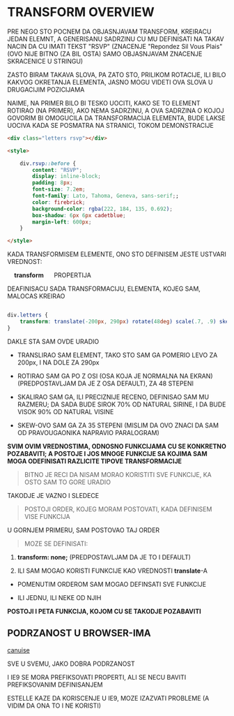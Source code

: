 # TRANSFORM OVERVIEW

PRE NEGO STO POCNEM DA OBJASNJAVAM TRANSFORM, KREIRACU JEDAN ELEMNT, A GENERISANU SADRZINU CU MU DEFINISATI NA TAKAV NACIN DA CU IMATI TEKST "RSVP" (ZNACENJE "Repondez Sil Vous Plais" (OVO NIJE BITNO (ZA BIL OSTA) SAMO OBJASNJAVAM ZNACENJE SKRACENICE U STRINGU)

ZASTO BIRAM TAKAVA SLOVA, PA ZATO STO, PRILIKOM ROTACIJE, ILI BILO KAKVOG OKRETANJA ELEMENTA, JASNO MOGU VIDETI OVA SLOVA U DRUGACIJIM POZICIJAMA

NAIME, NA PRIMER BILO BI TESKO UOCITI, KAKO SE TO ELEMENT ROTIRAO (NA PRIMER), AKO NEMA SADRZINU, A OVA SADRZINA O KOJOJ GOVORIM BI OMOGUCILA DA TRANSFORMACIJA ELEMENTA, BUDE LAKSE UOCIVA KADA SE POSMATRA NA STRANICI, TOKOM DEMONSTRACIJE

```HTML
<div class="letters rsvp"></div>

<style>

    div.rsvp::before {
        content: "RSVP";
        display: inline-block;
        padding: 8px;
        font-size: 7.2em;
        font-family: Lato, Tahoma, Geneva, sans-serif;;
        color: firebrick;
        background-color: rgba(222, 184, 135, 0.692);
        box-shadow: 6px 6px cadetblue;
        margin-left: 600px;
    }

</style>
```

KADA TRANSFORMISEM ELEMENTE, ONO STO DEFINISEM JESTE USTVARI VREDNOST:

&nbsp;&nbsp;&nbsp;&nbsp;**transform**&nbsp;&nbsp;&nbsp;&nbsp;&nbsp;&nbsp;PROPERTIJA

DEAFINISACU SADA TRANSFORMACIJU, ELEMENTA, KOJEG SAM, MALOCAS KREIRAO

```CSS

div.letters {
    transform: translate(-200px, 290px) rotate(48deg) scale(.7, .9) skew(35deg);
}

```

DAKLE STA SAM OVDE URADIO

- TRANSLIRAO SAM ELEMENT, TAKO STO SAM GA POMERIO LEVO ZA 200px, I NA DOLE ZA 290px

- ROTIRAO SAM GA PO Z OSI (OSA KOJA JE NORMALNA NA EKRAN) (PREDPOSTAVLJAM DA JE Z OSA DEFAULT), ZA 48 STEPENI

- SKALIRAO SAM GA, ILI PRECIZNIJE RECENO, DEFINISAO SAM MU RAZMERU; DA SADA BUDE SIROK 70% OD NATURAL SIRINE, I DA BUDE VISOK 90% OD NATURAL VISINE

- SKEW-OVO SAM GA ZA 35 STEPENI (MISLIM DA OVO ZNACI DA SAM OD PRAVOUGAONIKA NAPRAVIO PARALOGRAM)

**SVIM OVIM VREDNOSTIMA, ODNOSNO FUNKCIJAMA CU SE KONKRETNO POZABAVITI; A POSTOJE I JOS MNOGE FUNKCIJE SA KOJIMA SAM MOGA ODEFINISATI RAZLICITE TIPOVE TRANSFORMACIJE**

> BITNO JE RECI DA NISAM MORAO KORISTITI SVE FUNKCIJE, KA OSTO SAM TO GORE URADIO

TAKODJE JE VAZNO I SLEDECE

> POSTOJI ORDER, KOJEG MORAM POSTOVATI, KADA DEFINISEM VISE FUNKCIJA

U GORNJEM PRIMERU, SAM POSTOVAO TAJ ORDER

> MOZE SE DEFINISATI:

1. **transform: none;** (PREDPOSTAVLJAM DA JE TO I DEFAULT)

1. ILI SAM MOGAO KORISTI FUNKCIJE KAO VREDNOSTI **translate**-A

- POMENUTIM ORDEROM SAM MOGAO DEFINSATI SVE FUNKCIJE

- ILI JEDNU, ILI NEKE OD NJIH

**POSTOJI I PETA FUNKCIJA, KOJOM CU SE TAKODJE POZABAVITI**

## PODRZANOST U BROWSER-IMA

[canuise](https://caniuse.com/#search=transforms)

SVE U SVEMU, JAKO DOBRA PODRZANOST

I IE9 SE MORA PREFIKSOVATI PROPERTI, ALI SE NECU BAVITI PREFIKSOVANIM DEFINISANJEM

ESTELLE KAZE DA KORISCENJE U IE9, MOZE IZAZVATI PROBLEME (A VIDIM DA ONA TO I NE KORISTI)